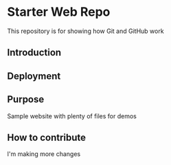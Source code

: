 # Starter Web Repo

This repository is for showing how Git and GitHub work

## Introduction

## Deployment

## Purpose

Sample website with plenty of files for demos

## How to contribute

I'm making more changes